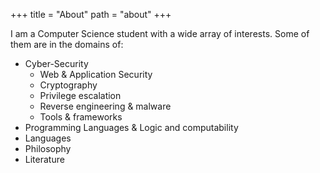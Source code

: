 +++
title = "About"
path = "about"
+++

I am a Computer Science student with a wide array of interests. Some of them are in the domains of:

- Cyber-Security
    - Web & Application Security 
    - Cryptography 
    - Privilege escalation
    - Reverse engineering & malware
    - Tools & frameworks
- Programming Languages & Logic and computability
- Languages
- Philosophy 
- Literature
